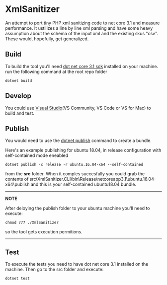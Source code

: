 # XmlSanitizer
An attempt to port tiny PHP xml sanitizing code to net core 3.1 and measure performance. It ustilizes a line by line xml parsing and have some heavy assumption 
about the schema of the input xml and the existing skus "csv". These would, hopefully, get generalized.

## Build
To build the tool you'll need [dot net core 3.1 sdk](https://dotnet.microsoft.com/download/dotnet-core/3.1) installed on your machine.
run the following command at the root repo folder
```
dotnet build
```
## Develop
You could use [Visual Studio](https://visualstudio.microsoft.com/downloads/)(VS Community, VS Code or VS for Mac) to build and test. 

## Publish
You would need to use the [dotnet publish](https://docs.microsoft.com/en-us/dotnet/core/tools/dotnet-publish) command to create a bundle.

Here's an example publishing for ubuntu 18.04, in release configuration with self-contained mode eneabled
```
dotnet publish -c release -r ubuntu.16.04-x64 --self-contained
```
from the <b>src</b> folder.
When it comples succesfully you could grab the contents of src\XmlSanitizer.CLI\bin\Release\netcoreapp3.1\ubuntu.16.04-x64\publish and this is your 
self-contained ubuntu18.04 bundle.

---
**NOTE**

After deloying the publish folder to your ubuntu machine you'll need to  execute:
```
chmod 777 ./XmlSanitizer
```
so the tool gets execution permitions.

---

## Test
To execute the tests you need to have dot net core 3.1 installed on the machine. Then go to the src folder and execute:
```
dotnet test
```




